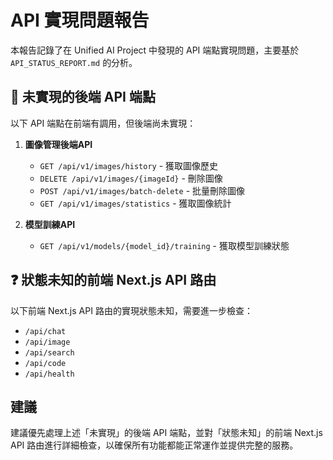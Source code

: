 # API 實現問題報告

本報告記錄了在 Unified AI Project 中發現的 API 端點實現問題，主要基於 `API_STATUS_REPORT.md` 的分析。

## 🔴 未實現的後端 API 端點

以下 API 端點在前端有調用，但後端尚未實現：

1.  **圖像管理後端API**
    *   `GET /api/v1/images/history` - 獲取圖像歷史
    *   `DELETE /api/v1/images/{imageId}` - 刪除圖像
    *   `POST /api/v1/images/batch-delete` - 批量刪除圖像
    *   `GET /api/v1/images/statistics` - 獲取圖像統計

2.  **模型訓練API**
    *   `GET /api/v1/models/{model_id}/training` - 獲取模型訓練狀態

## ❓ 狀態未知的前端 Next.js API 路由

以下前端 Next.js API 路由的實現狀態未知，需要進一步檢查：

*   `/api/chat`
*   `/api/image`
*   `/api/search`
*   `/api/code`
*   `/api/health`

## 建議

建議優先處理上述「未實現」的後端 API 端點，並對「狀態未知」的前端 Next.js API 路由進行詳細檢查，以確保所有功能都能正常運作並提供完整的服務。